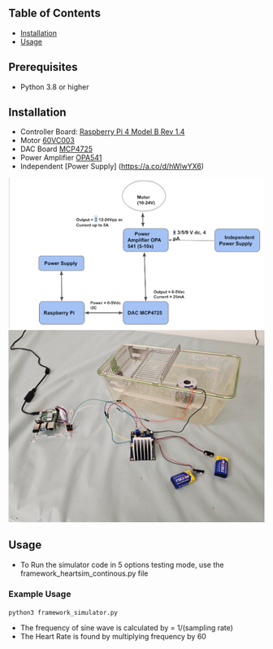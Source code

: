 ## Table of Contents
- [Installation](#installation)
- [Usage](#usage)

## Prerequisites
- Python 3.8 or higher

## Installation
- Controller Board: [Raspberry Pi 4 Model B Rev 1.4](https://www.raspberrypi.com/products/raspberry-pi-4-model-b/)
- Motor [60VC003](https://www.smoothmotor.com/video/products-detail-3207327)
- DAC Board [MCP4725](https://www.microchip.com/en-us/product/mcp4725)
- Power Amplifier [OPA541](https://www.ti.com/lit/ds/symlink/opa541.pdf?ts=1736251871643&ref_url=https%253A%252F%252Fwww.mouser.cn%252F)
- Independent [Power Supply] (https://a.co/d/hWlwYX6) 

![Flow Chart](arch.png)
![Installation](pic.jpg)

## Usage

- To Run the simulator code in 5 options testing mode, use the framework_heartsim_continous.py file

### Example Usage
`
python3 framework_simulator.py 
`

- The frequency of sine wave  is calculated by = 1/(sampling rate)
- The Heart Rate is found by multiplying frequency by 60 

